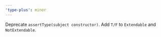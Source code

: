 ```yaml
---
'type-plus': minor
---
```


Deprecate `assertType(subject constructor)`.
Add `T/F` to `Extendable` and `NotExtendable`.